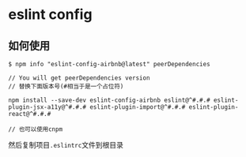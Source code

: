 # eslint config

## 如何使用

``` shell
$ npm info "eslint-config-airbnb@latest" peerDependencies

// You will get peerDependencies version
// 替换下面版本号(#相当于是一个占位符)

npm install --save-dev eslint-config-airbnb eslint@^#.#.# eslint-plugin-jsx-a11y@^#.#.# eslint-plugin-import@^#.#.# eslint-plugin-react@^#.#.#

// 也可以使用cnpm
```

然后复制项目`.eslintrc`文件到根目录